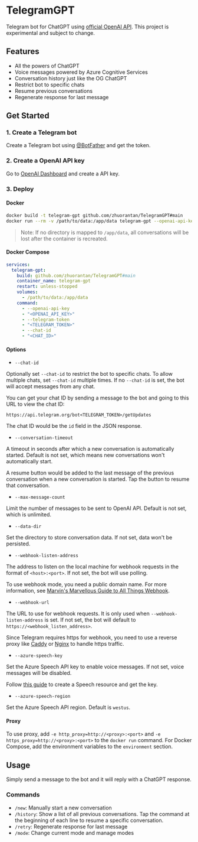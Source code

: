 # TelegramGPT

Telegram bot for ChatGPT using [official OpenAI API](https://platform.openai.com/docs/guides/chat). This project is experimental and subject to change.

## Features

- All the powers of ChatGPT
- Voice messages powered by Azure Cognitive Services
- Conversation history just like the OG ChatGPT
- Restrict bot to specific chats
- Resume previous conversations
- Regenerate response for last message

## Get Started

### 1. Create a Telegram bot

Create a Telegram bot using [@BotFather](https://t.me/BotFather) and get the token.

### 2. Create a OpenAI API key

Go to [OpenAI Dashboard](https://platform.openai.com/account/api-keys) and create a API key.

### 3. Deploy

#### Docker

```bash
docker build -t telegram-gpt github.com/zhuorantan/TelegramGPT#main
docker run --rm -v /path/to/data:/app/data telegram-gpt --openai-api-key "<OPENAI_API_KEY>" --telegram-token "<TELEGRAM_TOKEN>"
```

> Note: If no directory is mapped to `/app/data`, all conversations will be lost after the container is recreated.

#### Docker Compose

```yaml
services:
  telegram-gpt:
    build: github.com/zhuorantan/TelegramGPT#main
    container_name: telegram-gpt
    restart: unless-stopped
    volumes:
      - /path/to/data:/app/data
    command:
      - --openai-api-key
      - "<OPENAI_API_KEY>"
      - --telegram-token
      - "<TELEGRAM_TOKEN>"
      - --chat-id
      - "<CHAT_ID>"
```

#### Options

- `--chat-id`

Optionally set `--chat-id` to restrict the bot to specific chats.
To allow multiple chats, set `--chat-id` multiple times.
If no `--chat-id` is set, the bot will accept messages from any chat.

You can get your chat ID by sending a message to the bot and going to this URL to view the chat ID:

`https://api.telegram.org/bot<TELEGRAM_TOKEN>/getUpdates`

The chat ID would be the `id` field in the JSON response.

- `--conversation-timeout`

A timeout in seconds after which a new conversation is automatically started.
Default is not set, which means new conversations won't automatically start.

A resume button would be added to the last message of the previous conversation when a new conversation is started.
Tap the button to resume that conversation.

- `--max-message-count`

Limit the number of messages to be sent to OpenAI API. Default is not set, which is unlimited.

- `--data-dir`

Set the directory to store conversation data. If not set, data won't be persisted.

- `--webhook-listen-address`

The address to listen on the local machine for webhook requests in the format of `<host>:<port>`. If not set, the bot will use polling.

To use webhook mode, you need a public domain name. For more information, see [Marvin's Marvellous Guide to All Things Webhook](https://core.telegram.org/bots/webhooks).

- `--webhook-url`

The URL to use for webhook requests. It is only used when `--webhook-listen-address` is set. If not set, the bot will default to `https://<webhook_listen_address>`.

Since Telegram requires https for webhook, you need to use a reverse proxy like [Caddy](https://caddyserver.com/) or [Nginx](https://www.nginx.com/) to handle https traffic.

- `--azure-speech-key`

Set the Azure Speech API key to enable voice messages. If not set, voice messages will be disabled.

Follow [this guide](https://learn.microsoft.com/en-us/azure/cognitive-services/speech-service/get-started-text-to-speech) to create a Speech resource and get the key.

- `--azure-speech-region`

Set the Azure Speech API region. Default is `westus`.

#### Proxy

To use proxy, add `-e http_proxy=http://<proxy>:<port>` and `-e https_proxy=http://<proxy>:<port>` to the `docker run` command.
For Docker Compose, add the environment variables to the `environment` section.

## Usage

Simply send a message to the bot and it will reply with a ChatGPT response.

### Commands

- `/new`: Manually start a new conversation
- `/history`: Show a list of all previous conversations. Tap the command at the beginning of each line to resume a specific conversation.
- `/retry`: Regenerate response for last message
- `/mode`: Change current mode and manage modes

